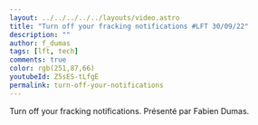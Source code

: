 ```yaml
---
layout: ../../../../../layouts/video.astro
title: "Turn off your fracking notifications #LFT 30/09/22"
description: ""
author: f_dumas
tags: [lft, tech]
comments: true
color: rgb(251,87,66)
youtubeId: Z5sES-tLfgE
permalink: turn-off-your-notifications
---
```


Turn off your fracking notifications.
Présenté par Fabien Dumas.
